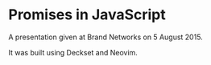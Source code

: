 Promises in JavaScript
======================

A presentation given at Brand Networks on 5 August 2015.

It was built using Deckset and Neovim.

